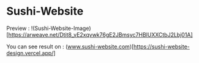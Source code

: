 # Sushi-Website

Preview :
!(Sushi-Website-Image)[https://arweave.net/Dtit8_vE2xqvwk76gE2JBmsyc7HBlUXXCtbJ2Lbj01A]

You can see result on : (www.sushi-website.com)[https://sushi-website-design.vercel.app/]
